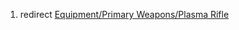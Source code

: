 1.  redirect [Equipment/Primary Weapons/Plasma
    Rifle](Equipment/Primary_Weapons/Plasma_Rifle "wikilink")